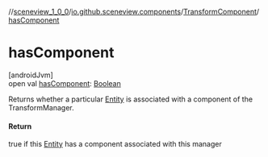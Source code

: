 //[sceneview_1_0_0](../../../index.md)/[io.github.sceneview.components](../index.md)/[TransformComponent](index.md)/[hasComponent](has-component.md)

# hasComponent

[androidJvm]\
open val [hasComponent](has-component.md): [Boolean](https://kotlinlang.org/api/latest/jvm/stdlib/kotlin/-boolean/index.html)

Returns whether a particular [Entity](../../io.github.sceneview/index.md#1934583341%2FClasslikes%2F-602047187) is associated with a component of the TransformManager.

#### Return

true if this [Entity](../../io.github.sceneview/index.md#1934583341%2FClasslikes%2F-602047187) has a component associated with this manager
